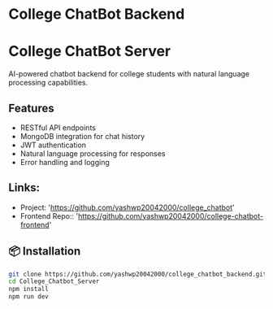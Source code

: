 # College ChatBot Backend

# College ChatBot Server

AI-powered chatbot backend for college students with natural language processing capabilities.

## Features

- RESTful API endpoints
- MongoDB integration for chat history
- JWT authentication
- Natural language processing for responses
- Error handling and logging

## Links:
- Project: 'https://github.com/yashwp20042000/college_chatbot'
- Frontend Repo:: 'https://github.com/yashwp20042000/college-chatbot-frontend'

## 📦 Installation
```bash
git clone https://github.com/yashwp20042000/college_chatbot_backend.git
cd College_Chatbot_Server
npm install
npm run dev
